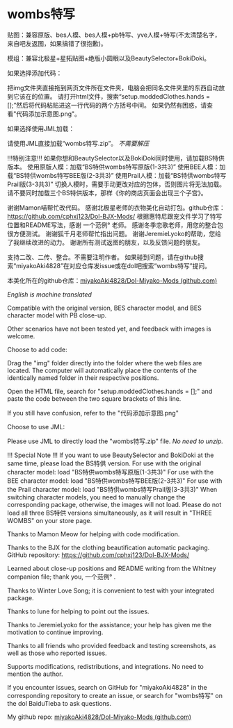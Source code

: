 # wombs特写

贴图：兼容原版、bes人模、bes人模+pb特写、yve人模+特写(不太清楚名字，来自吧友返图，如果搞错了很抱歉)。

模组：兼容北极星+星拓贴图+绝版小圆眼以及BeautySelector+BokiDoki。

如果选择添加代码：

把img文件夹直接拖到网页文件所在文件夹，电脑会把同名文件夹里的东西自动放到它该在的位置。
请打开html文件，搜索“setup.moddedClothes.hands = [];”然后将代码粘贴进这一行代码的两个方括号中间。
如果仍然有困惑，请查看"代码添加示意图.png"。

如果选择使用JML加载：

请使用JML直接加载“wombs特写.zip”。
*不需要解压*

!!!特别注意!!!
如果你想和BeautySelector以及BokiDoki同时使用，请加载BS特供版本。
使用原版人模：加载“BS特供wombs特写原版(1-3共3)”
使用BEE人模：加载“BS特供wombs特写BEE版(2-3共3)”
使用Prail人模：加载“BS特供wombs特写Prail版(3-3共3)”
切换人模时，需要手动更改对应的包体，否则图片将无法加载。
请不要同时加载三个BS特供版本，那样《你的商店页面会出现三个子宫》。

谢谢Mamon喵帮忙改代码。
感谢北极星老师的衣物美化自动打包。github仓库：https://github.com/cphxj123/Dol-BJX-Mods/
根据惠特尼跟宠文件学习了特写位置和README写法，感谢 一个范例° 老师。
感谢冬季恋歌老师，用您的整合包很方便测试。
谢谢狐千月老师帮忙指出问题。
谢谢JeremieLyoko的帮助，您给了我继续改进的动力。
谢谢所有测试返图的朋友，以及反馈问题的朋友。

支持二改、二传、整合。不需要注明作者。
如果碰到问题，请在github搜索“miyakoAki4828”在对应仓库发issue或在dol吧搜索“wombs特写”提问。

本美化所在的github仓库：[miyakoAki4828/Dol-Miyako-Mods (github.com)](https://github.com/miyakoAki4828/Dol-Miyako-Mods)

*English is machine translated*

Compatible with the original version, BES character model, and BES 
character model with PB close-up.

Other scenarios have not been tested yet, and feedback with images is welcome.

Choose to add code:

Drag the "img" folder directly into the folder where the web files are located. 
The computer will automatically place the contents of the identically named 
folder in their respective positions.

Open the HTML file, search for "setup.moddedClothes.hands = [];" and paste 
the code between the two square brackets of this line.

If you still have confusion, refer to the "代码添加示意图.png"

Choose to use JML:

Please use JML to directly load the "wombs特写.zip" file.
*No need to unzip.*

!!! Special Note !!!
If you want to use BeautySelector and BokiDoki at the same time, please load the BS特供 version.
For use with the original character model: load "BS特供wombs特写原版(1-3共3)"
For use with the BEE character model: load "BS特供wombs特写BEE版(2-3共3)"
For use with the Prail character model: load "BS特供wombs特写Prail版(3-3共3)"
When switching character models, you need to manually change the corresponding package, otherwise, the images will not load.
Please do not load all three BS特供 versions simultaneously, as it will result in "THREE WOMBS" on your store page.

Thanks to Mamon Meow for helping with code modification.

Thanks to the BJX for the clothing beautification automatic packaging. 
GitHub repository: https://github.com/cphxj123/Dol-BJX-Mods/

Learned about close-up positions and README writing from the Whitney companion file; 
thank you, 一个范例° .

Thanks to Winter Love Song; it is convenient to test with your integrated package.

Thanks to lune for helping to point out the issues.

Thanks to JeremieLyoko for the assistance; your help has given me the motivation to continue improving.

Thanks to all friends who provided feedback and testing screenshots, as well as those who reported issues.

Supports modifications, redistributions, and integrations. No need to mention the author.

If you encounter issues, search on GitHub for "miyakoAki4828" in the corresponding repository 
to create an issue, or search for "wombs特写" on the dol BaiduTieba to ask questions.

My github repo: [miyakoAki4828/Dol-Miyako-Mods (github.com)](https://github.com/miyakoAki4828/Dol-Miyako-Mods)



